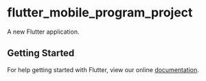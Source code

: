 # flutter_mobile_program_project

A new Flutter application.

## Getting Started

For help getting started with Flutter, view our online
[documentation](https://flutter.io/).
